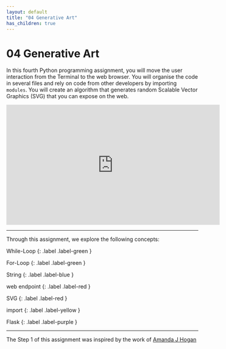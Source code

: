```yaml
---
layout: default
title: "04 Generative Art"
has_children: true
---
```


# 04 Generative Art

In this fourth Python programming assignment, you will move the user interaction from the Terminal to the web browser. You will organise the code in several files and rely on code from other developers by importing `modules`. You will create an algorithm that generates random Scalable Vector Graphics (SVG) that you can expose on the web. 

<iframe width="560" height="315" src="https://www.youtube-nocookie.com/embed/f4cK9KKObQA" frameborder="0" allow="accelerometer; autoplay; clipboard-write; encrypted-media; gyroscope; picture-in-picture" allowfullscreen></iframe>

---

Through this assignment, we explore the following concepts:

While-Loop
{: .label .label-green }

For-Loop
{: .label .label-green }

String
{: .label .label-blue }

web endpoint
{: .label .label-red }

SVG
{: .label .label-red }

import
{: .label .label-yellow }

Flask
{: .label .label-purple }

---

The Step 1 of this assignment was inspired by the work of [Amanda J Hogan](https://2019.pycon-au.org/talks/pretty-vector-graphics--playing-with-svg-in-python)